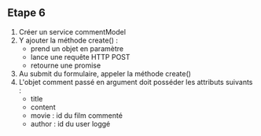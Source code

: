 ## Etape 6

1. Créer un service commentModel
2. Y ajouter la méthode create() :
    * prend un objet en paramètre
    * lance une requête HTTP POST
    * retourne une promise
3. Au submit du formulaire, appeler la méthode create()
4. L'objet comment passé en argument doit posséder les attributs suivants :
    * title
    * content
    * movie : id du film commenté
    * author : id du user loggé